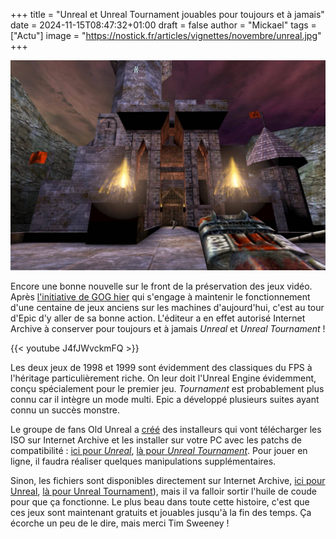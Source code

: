 +++
title = "Unreal et Unreal Tournament jouables pour toujours et à jamais"
date = 2024-11-15T08:47:32+01:00
draft = false
author = "Mickael"
tags = ["Actu"]
image = "https://nostick.fr/articles/vignettes/novembre/unreal.jpg"
+++

![Unreal](unreal.jpg "")

Encore une bonne nouvelle sur le front de la préservation des jeux vidéo. Après [l'initiative de GOG hier](https://nostick.fr/articles/2024/novembre/1411-gog-sauve-jeux-oubli/) qui s'engage à maintenir le fonctionnement d'une centaine de jeux anciens sur les machines d'aujourd'hui, c'est au tour d'Epic d'y aller de sa bonne action. L'éditeur a en effet autorisé Internet Archive à conserver pour toujours et à jamais *Unreal* et *Unreal Tournament* !

{{< youtube J4fJWvckmFQ >}} 

Les deux jeux de 1998 et 1999 sont évidemment des classiques du FPS à l'héritage particulièrement riche. On leur doit l'Unreal Engine évidemment, conçu spécialement pour le premier jeu. *Tournament* est probablement plus connu car il intègre un mode multi. Epic a développé plusieurs suites ayant connu un succès monstre.

Le groupe de fans Old Unreal a [créé](https://www.resetera.com/threads/epic-games-gives-the-thumbs-up-to-archive-org-copies-of-unreal-gold-and-unreal-tournament-goty-free-to-download-for-all.1035414/) des installeurs qui vont télécharger les ISO sur Internet Archive et les installer sur votre PC avec les patchs de compatibilité : [ici pour *Unreal*](https://www.oldunreal.com/downloads/unreal/full-game-installers/), [là pour *Unreal Tournament*](https://www.oldunreal.com/downloads/unrealtournament/full-game-installers/). Pour jouer en ligne, il faudra réaliser quelques manipulations supplémentaires.

Sinon, les fichiers sont disponibles directement sur Internet Archive, [ici pour Unreal](https://archive.org/download/gt-unreal-1998/Unreal.iso), [là pour Unreal Tournament](https://archive.org/download/ut-goty/UT_GOTY_CD1.iso)), mais il va falloir sortir l'huile de coude pour que ça fonctionne. Le plus beau dans toute cette histoire, c'est que ces jeux sont maintenant gratuits et jouables jusqu'à la fin des temps. Ça écorche un peu de le dire, mais merci Tim Sweeney !